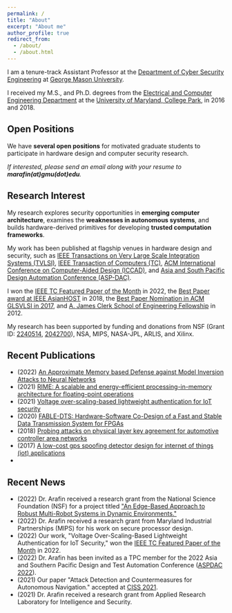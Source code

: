 ```yaml
---
permalink: /
title: "About"
excerpt: "About me"
author_profile: true
redirect_from: 
  - /about/
  - /about.html
---
```

 
I am a tenure-track Assistant Professor at the [Department of Cyber Security Engineering](https://cybersecurity.gmu.edu) at [George Mason University](https://www.gmu.edu). 

I received my M.S., and Ph.D. degrees from the [Electrical and Computer Engineering Department](https://ece.umd.edu) at the [University of Maryland, College Park](https://umd.edu), in 2016 and 2018.

## Open Positions

We have **several open positions** for motivated graduate students to participate in hardware design and computer security research.

_If interested, please send an email along with your resume to **marafin(at)gmu(dot)edu**._


## Research Interest
My research explores security opportunities in **emerging computer architecture**, examines the **weaknesses in autonomous systems**, and builds hardware-derived primitives for developing **trusted computation frameworks**. 

My work has been published at flagship venues in hardware design and security, such as [IEEE Transactions on Very Large Scale Integration Systems (TVLSI)](https://tvlsi.ieee.org), [IEEE Transaction of Computers (TC)](https://www.computer.org/csdl/journal/tc), [ACM International Conference on Computer-Aided Design (ICCAD)](https://iccad.com), and [Asia and South Pacific Design Automation Conference (ASP-DAC)](https://www.aspdac.com/). 

I won the [IEEE TC Featured Paper of the Month](https://www.computer.org/csdl/journal/tc/misc/14417?title=Multimedia&periodical=IEEE%20Transactions%20on%20Computers) in 2022, the [Best Paper award at IEEE AsianHOST](http://asianhost.org/2022/) in 2018, the [Best Paper Nomination in ACM GLSVLSI in 2017](https://www.glsvlsi.org/archive/glsvlsi17/program.html), and [A. James Clerk School of Engineering Fellowship](https://eng.umd.edu/clark-doctoral-fellows) in 2012. 

My research has been supported by funding and donations from NSF (Grant ID: [2240514](https://www.nsf.gov/awardsearch/showAward?AWD_ID=2240514&HistoricalAwards=false), [2042700](https://www.nsf.gov/awardsearch/showAward?AWD_ID=2042700&HistoricalAwards=false)), NSA, MIPS, NASA-JPL, ARLIS, and Xilinx.


## Recent Publications
- (2022) [An Approximate Memory based Defense against Model Inversion Attacks to Neural Networks](https://ieeexplore.ieee.org/iel7/6245516/6558478/09792582.pdf)
- (2021) [RIME: A scalable and energy-efficient processing-in-memory architecture for floating-point operations](https://ieeexplore.ieee.org/stamp/stamp.jsp?arnumber=9371583) 
- (2021) [Voltage over-scaling-based lightweight authentication for IoT security](https://ieeexplore.ieee.org/stamp/stamp.jsp?arnumber=9314923)
- (2020) [FABLE-DTS: Hardware-Software Co-Design of a Fast and Stable Data Transmission System for FPGAs](https://ieeexplore.ieee.org/stamp/stamp.jsp?arnumber=9524764)
- (2018) [Probing attacks on physical layer key agreement for automotive controller area networks](https://arxiv.org/pdf/1810.07305)
- (2017) [A low-cost gps spoofing detector design for internet of things (iot) applications](https://dl.acm.org/doi/pdf/10.1145/3060403.3060455)
- 
## Recent News 
- (2022) Dr. Arafin received a research grant from the National Science Foundation (NSF) for a project titled ["An Edge-Based Approach to Robust Multi-Robot Systems in Dynamic Environments."](https://www.nsf.gov/awardsearch/showAward?AWD_ID=2240514&HistoricalAwards=false)
- (2022) Dr. Arafin received a research grant from Maryland Industrial Partnerships (MIPS) for his work on secure processor design. 
- (2022) Our work, "Voltage Over-Scaling-Based Lightweight Authentication for IoT Security," won the [IEEE TC Featured Paper of the Month](https://www.computer.org/csdl/journal/tc/misc/14417#english) in 2022. 
- (2022) Dr. Arafin has been invited as a TPC member for the 2022 Asia and Southern
    Pacific Design and Test Automation Conference ([ASPDAC
    2022](http://www.aspdac.com/aspdac2022/)).
- (2021) Our paper "Attack Detection and Countermeasures for Autonomous Navigation."
   accepted at [CISS 2021](https://ciss.jhu.edu). 
- (2021) Dr. Arafin received a  research grant from Applied Research Laboratory for
   Intelligence and Security. 

   
